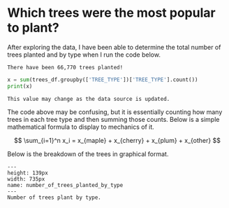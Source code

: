 # Which trees were the most popular to plant?

After exploring the data, I have been able to determine the total number of trees planted and by type when I run the code below.

```{margin} Did you know?
There have been 66,770 trees planted!
```

```python
x = sum(trees_df.groupby(['TREE_TYPE'])['TREE_TYPE'].count())
print(x)
```

```{note}
This value may change as the data source is updated.
```

The code above may be confusing, but it is essentially counting how many trees in each tree type and then summing those counts.  Below is a simple mathematical formula to display to mechanics of it.

$$
\sum_{i=1}^n x_i = x_{maple} + x_{cherry} + x_{plum} + x_{other}
$$

Below is the breakdown of the trees in graphical format.

```{figure} https://github.com/klew-pdot/fptrees/blob/main/images/number_of_trees_planted_by_type.png?raw=true
---
height: 139px
width: 735px
name: number_of_trees_planted_by_type
---
Number of trees plant by type.
```
